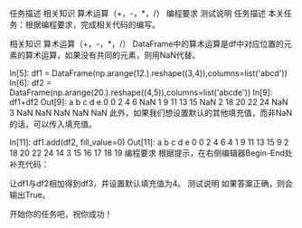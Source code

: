 任务描述
相关知识
算术运算（+，-，*，/）
编程要求
测试说明
任务描述
本关任务：根据编程要求，完成相关代码的编写。

相关知识
算术运算（+，-，*，/）
DataFrame中的算术运算是df中对应位置的元素的算术运算，如果没有共同的元素，则用NaN代替。

In[5]: df1 = DataFrame(np.arange(12.).reshape((3,4)),columns=list('abcd'))
In[6]: df2 = DataFrame(np.arange(20.).reshape((4,5)),columns=list('abcde'))
In[9]: df1+df2
Out[9]:
a   b   c   d   e
0   0   2   4   6 NaN
1   9  11  13  15 NaN
2  18  20  22  24 NaN
3 NaN NaN NaN NaN NaN
此外，如果我们想设置默认的其他填充值，而非NaN的话，可以传入填充值。

In[11]: df1.add(df2, fill_value=0)
Out[11]:
a   b   c   d   e
0   0   2   4   6   4
1   9  11  13  15   9
2  18  20  22  24  14
3  15  16  17  18  19
编程要求
根据提示，在右侧编辑器Begin-End处补充代码：

让df1与df2相加得到df3，并设置默认填充值为4。
测试说明
如果答案正确，则会输出True。

开始你的任务吧，祝你成功！